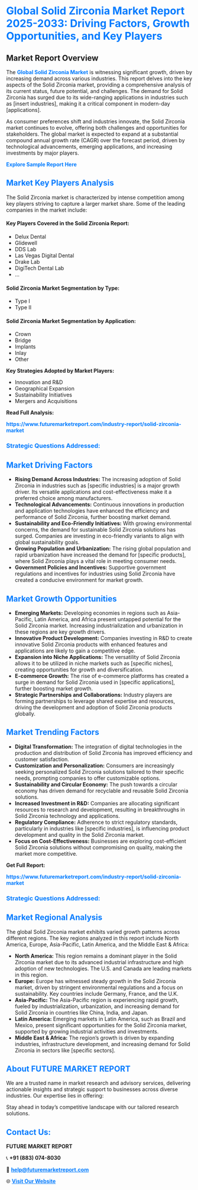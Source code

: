 <h1 style="color: #007BFF;">Global Solid Zirconia Market Report 2025-2033: Driving Factors, Growth Opportunities, and Key Players</h1>

<section id="overview">
<h2>Market Report Overview</h2>
<p>The <a href="https://www.futuremarketreport.com/industry-report/solid-zirconia-market" style="color: #007BFF; text-decoration: none;"><strong>Global Solid Zirconia Market</strong></a> is witnessing significant growth, driven by increasing demand across various industries. This report delves into the key aspects of the Solid Zirconia market, providing a comprehensive analysis of its current status, future potential, and challenges. The demand for Solid Zirconia has surged due to its wide-ranging applications in industries such as [insert industries], making it a critical component in modern-day [applications].</p>
<p>As consumer preferences shift and industries innovate, the Solid Zirconia market continues to evolve, offering both challenges and opportunities for stakeholders. The global market is expected to expand at a substantial compound annual growth rate (CAGR) over the forecast period, driven by technological advancements, emerging applications, and increasing investments by major players.</p>
</section>

<section id="overview">
<p><a href="https://www.futuremarketreport.com/request-sample/reportId=109565" style="color: #007BFF; text-decoration: none;"><strong>Explore Sample Report Here</strong></a></p>
</section>

<section id="key-players">
<h2 style="color: #007BFF;">Market Key Players Analysis</h2>
<p>The Solid Zirconia market is characterized by intense competition among key players striving to capture a larger market share. Some of the leading companies in the market include:</p>
<h4>Key Players Covered in the Solid Zirconia Report:</h4>
<ul><li>Delux Dental</li><li>Glidewell</li><li>DDS Lab</li><li>Las Vegas Digital Dental</li><li>Drake Lab</li><li>DigiTech Dental Lab</li><li>...</li></ul>
<h4>Solid Zirconia Market Segmentation by Type:</h4>
<ul><li>Type I</li><li>Type II</li></ul>

<h4>Solid Zirconia Market Segmentation by Application:</h4>
<ul><li>Crown</li><li>Bridge</li><li>Implants</li><li>Inlay</li><li>Other</li></ul>
<p><strong>Key Strategies Adopted by Market Players:</strong></p>
<ul>
<li>Innovation and R&D</li>
<li>Geographical Expansion</li>
<li>Sustainability Initiatives</li>
<li>Mergers and Acquisitions</li>
</ul>
</section>

<section>
<p><strong>Read Full Analysis: </strong></p><a href="https://www.futuremarketreport.com/industry-report/solid-zirconia-market" style="color: #007BFF; text-decoration: none;"><strong>https://www.futuremarketreport.com/industry-report/solid-zirconia-market</strong></a>
<h3 style="color: #007BFF;">Strategic Questions Addressed:</h3>
</section>

<section id="driving-factors">
<h2 style="color: #007BFF;">Market Driving Factors</h2>
<ul>
<li><strong>Rising Demand Across Industries:</strong> The increasing adoption of Solid Zirconia in industries such as [specific industries] is a major growth driver. Its versatile applications and cost-effectiveness make it a preferred choice among manufacturers.</li>
<li><strong>Technological Advancements:</strong> Continuous innovations in production and application technologies have enhanced the efficiency and performance of Solid Zirconia, further boosting market demand.</li>
<li><strong>Sustainability and Eco-Friendly Initiatives:</strong> With growing environmental concerns, the demand for sustainable Solid Zirconia solutions has surged. Companies are investing in eco-friendly variants to align with global sustainability goals.</li>
<li><strong>Growing Population and Urbanization:</strong> The rising global population and rapid urbanization have increased the demand for [specific products], where Solid Zirconia plays a vital role in meeting consumer needs.</li>
<li><strong>Government Policies and Incentives:</strong> Supportive government regulations and incentives for industries using Solid Zirconia have created a conducive environment for market growth.</li>
</ul>
</section>

<section id="growth-opportunities">
<h2 style="color: #007BFF;">Market Growth Opportunities</h2>
<ul>
<li><strong>Emerging Markets:</strong> Developing economies in regions such as Asia-Pacific, Latin America, and Africa present untapped potential for the Solid Zirconia market. Increasing industrialization and urbanization in these regions are key growth drivers.</li>
<li><strong>Innovative Product Development:</strong> Companies investing in R&D to create innovative Solid Zirconia products with enhanced features and applications are likely to gain a competitive edge.</li>
<li><strong>Expansion into Niche Applications:</strong> The versatility of Solid Zirconia allows it to be utilized in niche markets such as [specific niches], creating opportunities for growth and diversification.</li>
<li><strong>E-commerce Growth:</strong> The rise of e-commerce platforms has created a surge in demand for Solid Zirconia used in [specific applications], further boosting market growth.</li>
<li><strong>Strategic Partnerships and Collaborations:</strong> Industry players are forming partnerships to leverage shared expertise and resources, driving the development and adoption of Solid Zirconia products globally.</li>
</ul>
</section>

<section id="trending-factors">
<h2 style="color: #007BFF;">Market Trending Factors</h2>
<ul>
<li><strong>Digital Transformation:</strong> The integration of digital technologies in the production and distribution of Solid Zirconia has improved efficiency and customer satisfaction.</li>
<li><strong>Customization and Personalization:</strong> Consumers are increasingly seeking personalized Solid Zirconia solutions tailored to their specific needs, prompting companies to offer customizable options.</li>
<li><strong>Sustainability and Circular Economy:</strong> The push towards a circular economy has driven demand for recyclable and reusable Solid Zirconia solutions.</li>
<li><strong>Increased Investment in R&D:</strong> Companies are allocating significant resources to research and development, resulting in breakthroughs in Solid Zirconia technology and applications.</li>
<li><strong>Regulatory Compliance:</strong> Adherence to strict regulatory standards, particularly in industries like [specific industries], is influencing product development and quality in the Solid Zirconia market.</li>
<li><strong>Focus on Cost-Effectiveness:</strong> Businesses are exploring cost-efficient Solid Zirconia solutions without compromising on quality, making the market more competitive.</li>
</ul>
</section>

<section>
<p><strong>Get Full Report: </strong></p><a href="https://www.futuremarketreport.com/industry-report/solid-zirconia-market" style="color: #007BFF; text-decoration: none;"><strong>https://www.futuremarketreport.com/industry-report/solid-zirconia-market</strong></a>
<h3 style="color: #007BFF;">Strategic Questions Addressed:</h3>
</section>


<section id="regional-analysis">
<h2 style="color: #007BFF;">Market Regional Analysis</h2>
<p>The global Solid Zirconia market exhibits varied growth patterns across different regions. The key regions analyzed in this report include North America, Europe, Asia-Pacific, Latin America, and the Middle East & Africa:</p>
<ul>
<li><strong>North America:</strong> This region remains a dominant player in the Solid Zirconia market due to its advanced industrial infrastructure and high adoption of new technologies. The U.S. and Canada are leading markets in this region.</li>
<li><strong>Europe:</strong> Europe has witnessed steady growth in the Solid Zirconia market, driven by stringent environmental regulations and a focus on sustainability. Key countries include Germany, France, and the U.K.</li>
<li><strong>Asia-Pacific:</strong> The Asia-Pacific region is experiencing rapid growth, fueled by industrialization, urbanization, and increasing demand for Solid Zirconia in countries like China, India, and Japan.</li>
<li><strong>Latin America:</strong> Emerging markets in Latin America, such as Brazil and Mexico, present significant opportunities for the Solid Zirconia market, supported by growing industrial activities and investments.</li>
<li><strong>Middle East & Africa:</strong> The region’s growth is driven by expanding industries, infrastructure development, and increasing demand for Solid Zirconia in sectors like [specific sectors].</li>
</ul>
</section>

<footer>
<h2 style="color: #007BFF;">About FUTURE MARKET REPORT</h2>
<p>We are a trusted name in market research and advisory services, delivering actionable insights and strategic support to businesses across diverse industries. Our expertise lies in offering:</p>

<p>Stay ahead in today’s competitive landscape with our tailored research solutions.</p>

<h2 style="color: #007BFF;">Contact Us:</h2>
<p><strong>FUTURE MARKET REPORT</strong></p>
<p>📞 <strong>+91 (883) 074-8030</strong></p>
<p>📧 <strong><a href="mailto:help@futuremarketreport.com" style="color: #007BFF;">help@futuremarketreport.com</a></strong></p>
<p>🌐 <strong><a href="https://www.futuremarketreport.com/" style="color: #007BFF;">Visit Our Website</a></strong></p>
</footer>
